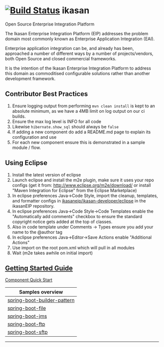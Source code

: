 [![Build Status](https://travis-ci.org/ikasanEIP/ikasan.svg?branch=master)](https://travis-ci.org/ikasanEIP/ikasan)
ikasan
======

Open Source Enterprise Integration Platform

The Ikasan Enterprise Integration Platform (EIP) addresses the problem 
domain most commonly known as Enterprise Application Integration (EAI). 

Enterprise application integration can be, and already has been, 
approached a number of different ways by a number of projects/vendors, 
both Open Source and closed commercial frameworks. 

It is the intention of the Ikasan Enterprise Integration Platform 
to address this domain as commoditised configurable solutions rather 
than another development framework.

Contributor Best Practices
--------------------------
1. Ensure logging output from performing ```mvn clean install``` is kept to an absolute minimum, 
   as we have a 4MB limit on log output on our ci builds. 
2. Ensure the max log level is INFO for all code
3. Likewise ```hibernate.show_sql``` should always be ```false``` 
2. If adding a new component do add a README.md page to explain its configuration and use
3. For each new component ensure this is demonstrated in a sample module / flow. 
   
Using Eclipse
-------------
1. Install the latest version of eclipse
2. Launch eclipse and install the m2e plugin, make sure it uses your repo configs 
   (get it from: http://www.eclipse.org/m2e/download/ or install "Maven Integration for Eclipse" from the Eclipse Marketplace)
3. In eclipse preferences Java->Code Style, import the cleanup, templates, and
   formatter configs in [ikasaneip/ikasan-developer/eclipse](https://github.com/ikasanEIP/ikasan/tree/master/ikasaneip/developer/eclipse) in the ikasanEIP repository.
4. In eclipse preferences Java->Code Style->Code Templates enable the "Automatically add comments"
   checkbox to ensure the standard copyright notice gets added at the top of classes. 
5. Also in code template under Comments -> Types ensure you add your name to the @author tag   
6. In eclipse preferences Java->Editor->Save Actions enable "Additional Actions"
7. Use import on the root pom.xml which will pull in all modules
8. Wait (m2e takes awhile on initial import)


[Getting Started Guide](ikasaneip/developer/)
---------------------

[Component Quick Start](ikasaneip/component/Readme.md)



| Samples overview |
|-------------|
|  [spring-boot-builder-pattern](ikasaneip/sample/spring-boot/builder-pattern/README.md) |
|  [spring-boot-file](ikasaneip/sample/spring-boot/file/README.md) |
|  [spring-boot-jms](ikasaneip/sample/spring-boot/jms/README.md) |
|  [spring-boot-ftp](ikasaneip/sample/spring-boot/ftp/README.md) |
|  [spring-boot-sftp](ikasaneip/sample/spring-boot/sftp/README.md) |
---------------------
